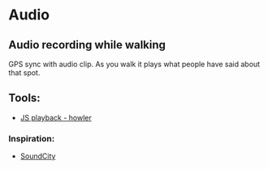 # Audio

## Audio recording while walking
GPS sync with audio clip. As you walk it plays what people have said about that spot.

## Tools:
- [JS playback - howler](https://howlerjs.com/)

### Inspiration:
- [SoundCity](http://www.soundcities.com/)
